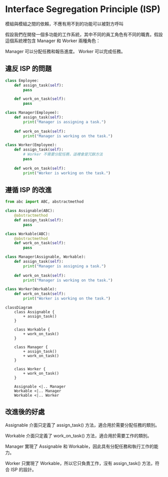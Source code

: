 # Interface Segregation Principle (ISP)

模組與模組之間的依賴，不應有用不到的功能可以被對方呼叫

假設我們在開發一個多功能的工作系統，其中不同的員工角色有不同的職責。假設這個系統裡包含 Manager 和 Worker 兩種角色：

Manager 可以分配任務和報告進度。
Worker 可以完成任務。

## 違反 ISP 的問題

```python
class Employee:
    def assign_task(self):
        pass

    def work_on_task(self):
        pass

class Manager(Employee):
    def assign_task(self):
        print("Manager is assigning a task.")
    
    def work_on_task(self):
        print("Manager is working on the task.")

class Worker(Employee):
    def assign_task(self):
        # Worker 不需要分配任務，這裡會是冗餘方法
        pass
    
    def work_on_task(self):
        print("Worker is working on the task.")
```

## 遵循 ISP 的改進

```python
from abc import ABC, abstractmethod

class Assignable(ABC):
    @abstractmethod
    def assign_task(self):
        pass

class Workable(ABC):
    @abstractmethod
    def work_on_task(self):
        pass

class Manager(Assignable, Workable):
    def assign_task(self):
        print("Manager is assigning a task.")
    
    def work_on_task(self):
        print("Manager is working on the task.")

class Worker(Workable):
    def work_on_task(self):
        print("Worker is working on the task.")
```

```mermaid
classDiagram
    class Assignable {
        + assign_task()
    }

    class Workable {
        + work_on_task()
    }

    class Manager {
        + assign_task()
        + work_on_task()
    }

    class Worker {
        + work_on_task()
    }

    Assignable <|.. Manager
    Workable <|.. Manager
    Workable <|.. Worker
```

## 改進後的好處

Assignable 介面只定義了 assign_task() 方法，適合用於需要分配任務的類別。

Workable 介面只定義了 work_on_task() 方法，適合用於需要工作的類別。

Manager 實現了 Assignable 和 Workable，因此具有分配任務和執行工作的能力。

Worker 只實現了 Workable，所以它只負責工作，沒有 assign_task() 方法，符合 ISP 的設計。